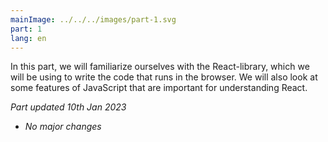 ```yaml
---
mainImage: ../../../images/part-1.svg
part: 1
lang: en
---
```


<div class="intro">

In this part, we will familiarize ourselves with the React-library, which we will be using to write the code that runs in the browser.
We will also look at some features of JavaScript that are important for understanding React.

<i>Part updated 10th Jan 2023</i>

- <i>No major changes</i>

</div>
